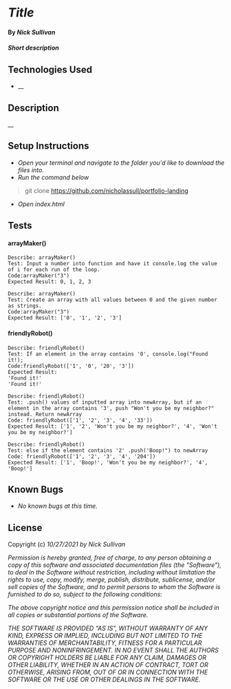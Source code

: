 # _Title_

#### By _**Nick Sullivan**_

#### _Short description_

## Technologies Used

* __

## Description

__

## Setup Instructions

* _Open your terminal and navigate to the folder you'd like to download the files into._
* _Run the command below_
> git clone https://github.com/nicholassull/portfolio-landing
* _Open index.html_

## Tests
#### arrayMaker()
```
Describe: arrayMaker()
Test: Input a number into function and have it console.log the value of i for each run of the loop.
Code:arrayMaker("3")
Expected Result: 0, 1, 2, 3
```
```
Describe: arrayMaker()
Test: Create an array with all values between 0 and the given number as strings.
Code:arrayMaker("3")
Expected Result: ['0', '1', '2', '3']
```
#### friendlyRobot()
```
Describe: friendlyRobot()
Test: If an element in the array contains '0', console.log("Found it!);
Code:friendlyRobot(['1', '0', '20', '3'])
Expected Result: 
'Found it!'
'Found it!'
```
```
Describe: friendlyRobot()
Test: .push() values of inputted array into newArray, but if an element in the array contains '3', push "Won't you be my neighbor?" instead. Return newArray
Code: friendlyRobot(['1', '2', '3', '4', '33']) 
Expected Result: ['1', '2', 'Won't you be my neighbor?', '4', 'Won't you be my neighbor?']
```
```
Describe: friendlyRobot()
Test: else if the element contains '2' .push('Boop!") to newArray
Code: friendlyRobot(['1', '2', '3', '4', '204']) 
Expected Result: ['1', 'Boop!', 'Won't you be my neighbor?', '4', 'Boop!']
```
## Known Bugs

* _No known bugs at this time._

## License

Copyright (c) _10/27/2021_ _by Nick Sullivan_


_Permission is hereby granted, free of charge, to any person obtaining a copy of this software and associated documentation files (the "Software"), to deal in the Software without restriction, including without limitation the rights to use, copy, modify, merge, publish, distribute, sublicense, and/or sell copies of the Software, and to permit persons to whom the Software is furnished to do so, subject to the following conditions:_

_The above copyright notice and this permission notice shall be included in all copies or substantial portions of the Software._

_THE SOFTWARE IS PROVIDED "AS IS", WITHOUT WARRANTY OF ANY KIND, EXPRESS OR IMPLIED, INCLUDING BUT NOT LIMITED TO THE WARRANTIES OF MERCHANTABILITY, FITNESS FOR A PARTICULAR PURPOSE AND NONINFRINGEMENT. IN NO EVENT SHALL THE AUTHORS OR COPYRIGHT HOLDERS BE LIABLE FOR ANY CLAIM, DAMAGES OR OTHER LIABILITY, WHETHER IN AN ACTION OF CONTRACT, TORT OR OTHERWISE, ARISING FROM, OUT OF OR IN CONNECTION WITH THE SOFTWARE OR THE USE OR OTHER DEALINGS IN THE SOFTWARE._
